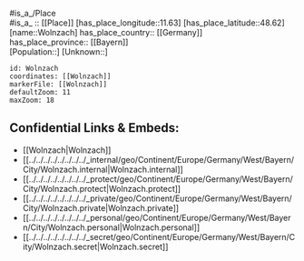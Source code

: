 ﻿---
location: [48.62,11.63] 
mapzoom: [7,12] 
mapmarker: city 
type: City
tags:
- geo/City


SpocWebEntityId: 35694
isDeleted: false
confidential: public

---
#is_a_/Place  
#is_a_ :: [[Place]] 
[has_place_longitude::11.63] 
[has_place_latitude::48.62] 
[name::Wolnzach] 
has_place_country:: [[Germany]]  
has_place_province:: [[Bayern]]  
[Population::] 
[Unknown::] 


```leaflet
id: Wolnzach
coordinates: [[Wolnzach]] 
markerFile: [[Wolnzach]] 
defaultZoom: 11 
maxZoom: 18
```


## Confidential Links & Embeds: 
- [[Wolnzach|Wolnzach]]  
- [[../../../../../../../../_internal/geo/Continent/Europe/Germany/West/Bayern/City/Wolnzach.internal|Wolnzach.internal]] 
- [[../../../../../../../../_protect/geo/Continent/Europe/Germany/West/Bayern/City/Wolnzach.protect|Wolnzach.protect]] 
- [[../../../../../../../../_private/geo/Continent/Europe/Germany/West/Bayern/City/Wolnzach.private|Wolnzach.private]] 
- [[../../../../../../../../_personal/geo/Continent/Europe/Germany/West/Bayern/City/Wolnzach.personal|Wolnzach.personal]] 
- [[../../../../../../../../_secret/geo/Continent/Europe/Germany/West/Bayern/City/Wolnzach.secret|Wolnzach.secret]] 
